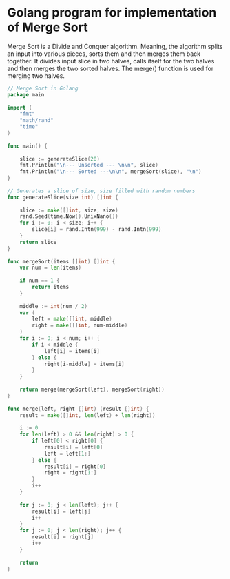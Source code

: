 # Golang program for implementation of Merge Sort
Merge Sort is a Divide and Conquer algorithm. Meaning, the algorithm splits an input into various pieces, sorts them and then merges them back together. It divides input slice in two halves, calls itself for the two halves and then merges the two sorted halves. The merge() function is used for merging two halves.

``` go
// Merge Sort in Golang
package main
 
import (
    "fmt"
    "math/rand"
    "time"
)
 
func main() {
 
    slice := generateSlice(20)
    fmt.Println("\n--- Unsorted --- \n\n", slice)
    fmt.Println("\n--- Sorted ---\n\n", mergeSort(slice), "\n")
}
 
// Generates a slice of size, size filled with random numbers
func generateSlice(size int) []int {
 
    slice := make([]int, size, size)
    rand.Seed(time.Now().UnixNano())
    for i := 0; i < size; i++ {
        slice[i] = rand.Intn(999) - rand.Intn(999)
    }
    return slice
}
  
func mergeSort(items []int) []int {
    var num = len(items)
      
    if num == 1 {
        return items
    }
      
    middle := int(num / 2)
    var (
        left = make([]int, middle)
        right = make([]int, num-middle)
    )
    for i := 0; i < num; i++ {
        if i < middle {
            left[i] = items[i]
        } else {
            right[i-middle] = items[i]
        }
    }
      
    return merge(mergeSort(left), mergeSort(right))
}
  
func merge(left, right []int) (result []int) {
    result = make([]int, len(left) + len(right))
      
    i := 0
    for len(left) > 0 && len(right) > 0 {
        if left[0] < right[0] {
            result[i] = left[0]
            left = left[1:]
        } else {
            result[i] = right[0]
            right = right[1:]
        }
        i++
    }
      
    for j := 0; j < len(left); j++ {
        result[i] = left[j]
        i++
    }
    for j := 0; j < len(right); j++ {
        result[i] = right[j]
        i++
    }
      
    return
}
```